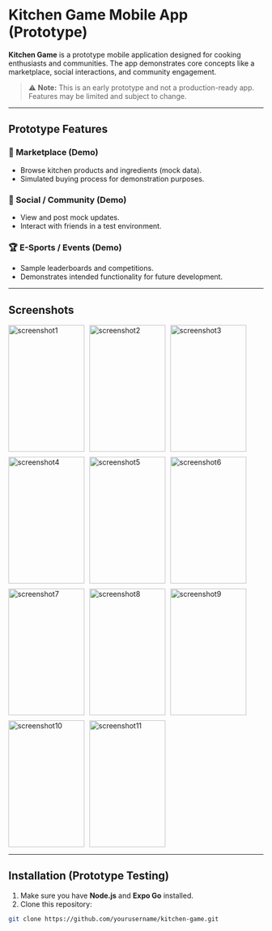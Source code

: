 # Kitchen Game Mobile App (Prototype)

**Kitchen Game** is a prototype mobile application designed for cooking enthusiasts and communities. The app demonstrates core concepts like a marketplace, social interactions, and community engagement.

> ⚠️ **Note:** This is an early prototype and not a production-ready app. Features may be limited and subject to change.

---

## **Prototype Features**

### 🛒 Marketplace (Demo)
- Browse kitchen products and ingredients (mock data).  
- Simulated buying process for demonstration purposes.

### 💬 Social / Community (Demo)
- View and post mock updates.  
- Interact with friends in a test environment.  

### 🏆 E-Sports / Events (Demo)
- Sample leaderboards and competitions.  
- Demonstrates intended functionality for future development.

---

## **Screenshots**
<div style="display: flex; flex-direction: row; flex-wrap: wrap; gap: 10px;">
  <img src="https://github.com/user-attachments/assets/ce0153e6-e058-4b5a-8638-5608db2a2ccf" width="150" height="250" alt="screenshot1" />
  <img src="https://github.com/user-attachments/assets/727a021c-9393-4af8-a01f-58cf668c6beb" width="150" height="250" alt="screenshot2" />
  <img src="https://github.com/user-attachments/assets/7b4a6682-bb3d-44ae-8930-1749e3afdf05" width="150" height="250" alt="screenshot3" />
  <img src="https://github.com/user-attachments/assets/88a41692-f2e9-4d4f-b9a0-3c4014d6e7cc" width="150" height="250" alt="screenshot4" />
  <img src="https://github.com/user-attachments/assets/61d7f5f9-69ea-427f-b6c7-562941601b8a" width="150" height="250" alt="screenshot5" />
  <img src="https://github.com/user-attachments/assets/9c119110-bdc2-44a5-9ff8-42f1c5868d93" width="150" height="250" alt="screenshot6" />
  <img src="https://github.com/user-attachments/assets/80b30788-a9c2-4cb0-a199-4546b2901d04" width="150" height="250" alt="screenshot7" />
  <img src="https://github.com/user-attachments/assets/b07c26fe-ed74-4c4e-8032-3e8a1a524b34" width="150" height="250" alt="screenshot8" />
  <img src="https://github.com/user-attachments/assets/32675c35-eec6-4192-bfbf-400a626a5097" width="150" height="250" alt="screenshot9" />
  <img src="https://github.com/user-attachments/assets/4c44965f-0b64-415a-95af-1a0433106c3b" width="150" height="250" alt="screenshot10" />
  <img src="https://github.com/user-attachments/assets/4dd2b7e1-d98b-4f7b-b398-f5d88a637cff" width="150" height="250" alt="screenshot11" />

</div>


---

## **Installation (Prototype Testing)**

1. Make sure you have **Node.js** and **Expo Go** installed.  
2. Clone this repository:

```bash
git clone https://github.com/yourusername/kitchen-game.git
